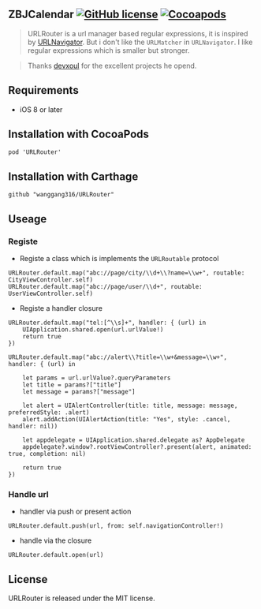 
## ZBJCalendar [![GitHub license](https://img.shields.io/badge/license-MIT-lightgrey.svg)](https://raw.githubusercontent.com/wanggang316/URLRouter/master/LICENSE) [![Cocoapods](https://img.shields.io/cocoapods/v/URLRouter.svg)](https://cocoapods.org/?q=zbjcALENDAR)  


> URLRouter is a url manager based regular expressions, it is inspired by [URLNavigator](https://github.com/devxoul/URLNavigator). But i don't like the `URLMatcher` in `URLNavigator`. I like regular expressions which is smaller but stronger.

> Thanks [devxoul](https://github.com/devxoul) for the excellent projects he opend.


## Requirements

 * iOS 8 or later

## Installation with CocoaPods
`pod 'URLRouter'`

## Installation with Carthage
`github "wanggang316/URLRouter"`


## Useage

### Registe

* Registe a class which is implements the `URLRoutable` protocol

```
URLRouter.default.map("abc://page/city/\\d+\\?name=\\w+", routable: CityViewController.self)
URLRouter.default.map("abc://page/user/\\d+", routable: UserViewController.self)
```

* Registe a handler closure

```
URLRouter.default.map("tel:[^\\s]+", handler: { (url) in
    UIApplication.shared.open(url.urlValue!)
    return true
})

URLRouter.default.map("abc://alert\\?title=\\w+&message=\\w+", handler: { (url) in

    let params = url.urlValue?.queryParameters
    let title = params?["title"]
    let message = params?["message"]
    
    let alert = UIAlertController(title: title, message: message, preferredStyle: .alert)
    alert.addAction(UIAlertAction(title: "Yes", style: .cancel, handler: nil))
    
    let appdelegate = UIApplication.shared.delegate as? AppDelegate
    appdelegate?.window?.rootViewController?.present(alert, animated: true, completion: nil)
    
    return true
})
```

### Handle url

* handler via push or present action

```
URLRouter.default.push(url, from: self.navigationController!)
```

* handle via the closure

```
URLRouter.default.open(url)
```

## License

URLRouter is released under the MIT license.






